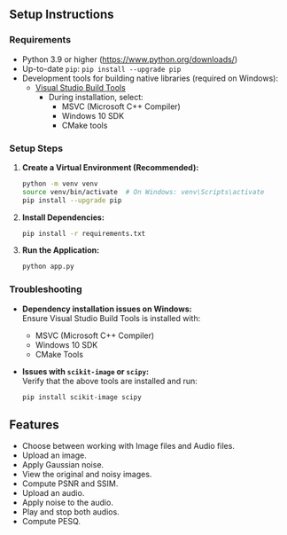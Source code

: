 ## Setup Instructions

### Requirements
- Python 3.9 or higher (https://www.python.org/downloads/)
- Up-to-date `pip`: `pip install --upgrade pip`
- Development tools for building native libraries (required on Windows):
  - [Visual Studio Build Tools](https://visualstudio.microsoft.com/visual-cpp-build-tools/)
    - During installation, select:
      - MSVC (Microsoft C++ Compiler)
      - Windows 10 SDK
      - CMake tools

### Setup Steps
1. **Create a Virtual Environment (Recommended):**
    ```bash
    python -m venv venv
    source venv/bin/activate  # On Windows: venv\Scripts\activate
    pip install --upgrade pip
    ```

2. **Install Dependencies:**
    ```bash
    pip install -r requirements.txt
    ```

3. **Run the Application:**
    ```bash
    python app.py
    ```

### Troubleshooting
- **Dependency installation issues on Windows:**  
  Ensure Visual Studio Build Tools is installed with:
  - MSVC (Microsoft C++ Compiler)
  - Windows 10 SDK
  - CMake Tools  

- **Issues with `scikit-image` or `scipy`:**  
  Verify that the above tools are installed and run:
  ```bash
  pip install scikit-image scipy


## Features
- Choose between working with Image files and Audio files.
- Upload an image.
- Apply Gaussian noise.
- View the original and noisy images.
- Compute PSNR and SSIM.
- Upload an audio.
- Apply noise to the audio.
- Play and stop both audios.
- Compute PESQ.



